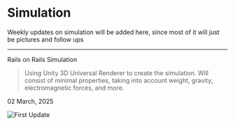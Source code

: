 # Simulation

Weekly updates on simulation will be added here, since most of it will just be pictures and follow ups

---

Rails on Rails Simulation
> Using Unity 3D Universal Renderer to create the simulation. Will consist of minimal properties, taking into account
> weight, gravity, electromagnetic forces, and more.

02 March, 2025

<img alt="First Update" src="https://github.com/user-attachments/assets/b9253b6f-b737-4b36-b26b-1df1b3820220" />



